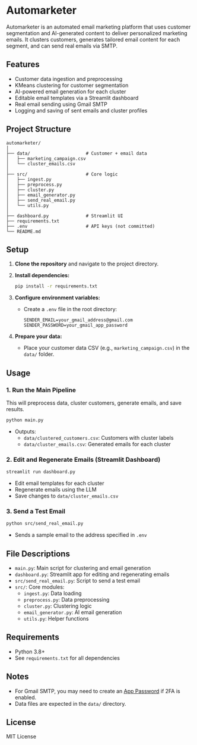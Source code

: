 # Automarketer

Automarketer is an automated email marketing platform that uses customer segmentation and AI-generated content to deliver personalized marketing emails. It clusters customers, generates tailored email content for each segment, and can send real emails via SMTP.

## Features

- Customer data ingestion and preprocessing
- KMeans clustering for customer segmentation
- AI-powered email generation for each cluster
- Editable email templates via a Streamlit dashboard
- Real email sending using Gmail SMTP
- Logging and saving of sent emails and cluster profiles

## Project Structure

```
automarketer/
│
├── data/                     # Customer + email data
│   ├── marketing_campaign.csv
│   └── cluster_emails.csv
│
├── src/                      # Core logic
│   ├── ingest.py
│   ├── preprocess.py
│   ├── cluster.py
│   ├── email_generator.py
│   ├── send_real_email.py
│   └── utils.py
│
├── dashboard.py              # Streamlit UI
├── requirements.txt
├── .env                      # API keys (not committed)
└── README.md
```

## Setup

1. **Clone the repository** and navigate to the project directory.

2. **Install dependencies:**
   ```sh
   pip install -r requirements.txt
   ```

3. **Configure environment variables:**
   - Create a `.env` file in the root directory:
     ```
     SENDER_EMAIL=your_gmail_address@gmail.com
     SENDER_PASSWORD=your_gmail_app_password
     ```

4. **Prepare your data:**
   - Place your customer data CSV (e.g., `marketing_campaign.csv`) in the `data/` folder.

## Usage

### 1. Run the Main Pipeline

This will preprocess data, cluster customers, generate emails, and save results.

```sh
python main.py
```

- Outputs:
  - `data/clustered_customers.csv`: Customers with cluster labels
  - `data/cluster_emails.csv`: Generated emails for each cluster

### 2. Edit and Regenerate Emails (Streamlit Dashboard)

```sh
streamlit run dashboard.py
```

- Edit email templates for each cluster
- Regenerate emails using the LLM
- Save changes to `data/cluster_emails.csv`

### 3. Send a Test Email

```sh
python src/send_real_email.py
```

- Sends a sample email to the address specified in `.env`

## File Descriptions

- `main.py`: Main script for clustering and email generation
- `dashboard.py`: Streamlit app for editing and regenerating emails
- `src/send_real_email.py`: Script to send a test email
- `src/`: Core modules:
  - `ingest.py`: Data loading
  - `preprocess.py`: Data preprocessing
  - `cluster.py`: Clustering logic
  - `email_generator.py`: AI email generation
  - `utils.py`: Helper functions

## Requirements

- Python 3.8+
- See `requirements.txt` for all dependencies

## Notes

- For Gmail SMTP, you may need to create an [App Password](https://support.google.com/accounts/answer/185833) if 2FA is enabled.
- Data files are expected in the `data/` directory.

## License

MIT License